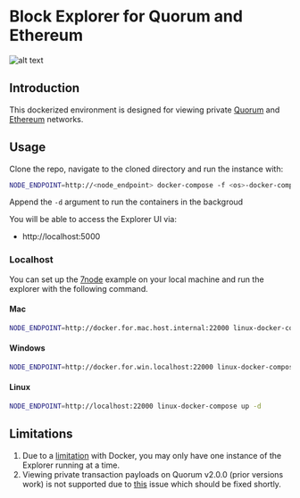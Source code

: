 # Block Explorer for Quorum and Ethereum

![alt text](https://raw.githubusercontent.com/blk-io/blk-explorer-free/master/docs/source/Selection_051.png "Blk-Explorer-Free")

## Introduction

This dockerized environment is designed for viewing private 
[Quorum](https://github.com/jpmorganchase/quorum) and [Ethereum](https://github.com/ethereum/go-ethereum) networks.

## Usage

Clone the repo, navigate to the cloned directory and run the instance with:

```bash
NODE_ENDPOINT=http://<node_endpoint> docker-compose -f <os>-docker-compose.yaml up
```
Append the `-d` argument to run the containers in the backgroud

You will be able to access the Explorer UI via:

* http://localhost:5000
 
### Localhost

You can set up the [7node](https://github.com/jpmorganchase/quorum-examples) example on your local machine and run the explorer with the following command.

#### Mac

```bash
NODE_ENDPOINT=http://docker.for.mac.host.internal:22000 linux-docker-compose up -d
```

#### Windows

```bash
NODE_ENDPOINT=http://docker.for.win.localhost:22000 linux-docker-compose up -d
```

#### Linux

```bash
NODE_ENDPOINT=http://localhost:22000 linux-docker-compose up -d
```

## Limitations

1. Due to a [limitation](https://github.com/moby/moby/issues/1143) with Docker, you may only have one instance of the Explorer running at a time.
2. Viewing private transaction payloads on Quorum v2.0.0 (prior versions work) is not supported due to [this](https://github.com/jpmorganchase/quorum/issues/221) issue which should be fixed shortly.
